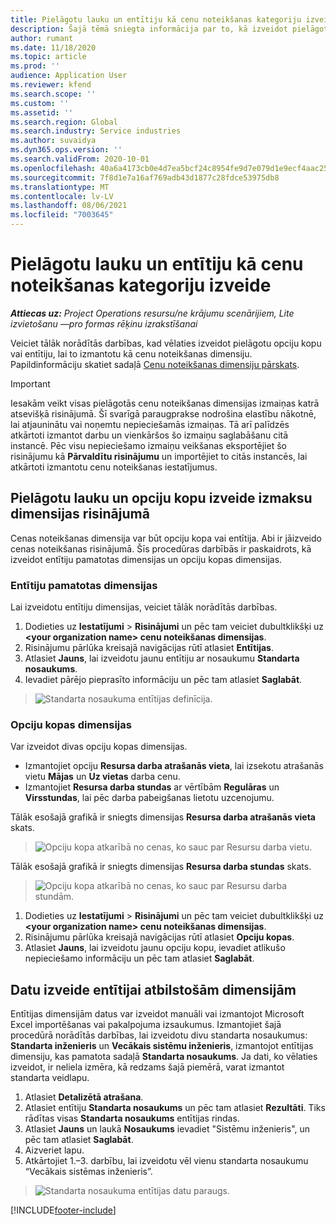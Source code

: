 ```yaml
---
title: Pielāgotu lauku un entītiju kā cenu noteikšanas kategoriju izveide
description: Šajā tēmā sniegta informācija par to, kā izveidot pielāgotas opciju kopas vai entitījas.
author: rumant
ms.date: 11/18/2020
ms.topic: article
ms.prod: ''
audience: Application User
ms.reviewer: kfend
ms.search.scope: ''
ms.custom: ''
ms.assetid: ''
ms.search.region: Global
ms.search.industry: Service industries
ms.author: suvaidya
ms.dyn365.ops.version: ''
ms.search.validFrom: 2020-10-01
ms.openlocfilehash: 40a6a4173cb0e4d7ea5bcf24c8954fe9d7e079d1e9ecf4aac252b5133f12d3ff
ms.sourcegitcommit: 7f8d1e7a16af769adb43d1877c28fdce53975db8
ms.translationtype: MT
ms.contentlocale: lv-LV
ms.lasthandoff: 08/06/2021
ms.locfileid: "7003645"
---
```

# <a name="create-custom-fields-and-entities-as-pricing-dimensions"></a>Pielāgotu lauku un entītiju kā cenu noteikšanas kategoriju izveide

_**Attiecas uz:** Project Operations resursu/ne krājumu scenārijiem, Lite izvietošanu —pro formas rēķinu izrakstīšanai_

Veiciet tālāk norādītās darbības, kad vēlaties izveidot pielāgotu opciju kopu vai entītiju, lai to izmantotu kā cenu noteikšanas dimensiju. Papildinformāciju skatiet sadaļā [Cenu noteikšanas dimensiju pārskats](pricing-dimensions-overview.md).  

> [!IMPORTANT]
> Iesakām veikt visas pielāgotās cenu noteikšanas dimensijas izmaiņas katrā atsevišķā risinājumā. Šī svarīgā paraugprakse nodrošina elastību nākotnē, lai atjauninātu vai noņemtu nepieciešamās izmaiņas. Tā arī palīdzēs atkārtoti izmantot darbu un vienkāršos šo izmaiņu saglabāšanu citā instancē. Pēc visu nepieciešamo izmaiņu veikšanas eksportējiet šo risinājumu kā **Pārvaldītu risinājumu** un importējiet to citās instancēs, lai atkārtoti izmantotu cenu noteikšanas iestatījumus.

  
## <a name="create-custom-fields-and-option-sets-in-the-pricing-dimension-solution"></a>Pielāgotu lauku un opciju kopu izveide izmaksu dimensijas risinājumā

Cenas noteikšanas dimensija var būt opciju kopa vai entītija. Abi ir jāizveido cenas noteikšanas risinājumā. Šīs procedūras darbībās ir paskaidrots, kā izveidot entītiju pamatotas dimensijas un opciju kopas dimensijas.

### <a name="entity-based-dimensions"></a>Entītiju pamatotas dimensijas
Lai izveidotu entītiju dimensijas, veiciet tālāk norādītās darbības.

1. Dodieties uz **Iestatījumi** > **Risinājumi** un pēc tam veiciet dubultklikšķi uz **\<your organization name> cenu noteikšanas dimensijas**.
2. Risinājumu pārlūka kreisajā navigācijas rūtī atlasiet **Entītijas**.
3. Atlasiet **Jauns**, lai izveidotu jaunu entītiju ar nosaukumu **Standarta nosaukums**. 
4. Ievadiet pārējo pieprasīto informāciju un pēc tam atlasiet **Saglabāt**.

> ![Standarta nosaukuma entītijas definīcija.](media/Standard-Title-entity-definition.png)

### <a name="option-set-based-dimensions"></a>Opciju kopas dimensijas 
Var izveidot divas opciju kopas dimensijas. 

- Izmantojiet opciju **Resursa darba atrašanās vieta**, lai izsekotu atrašanās vietu **Mājas** un **Uz vietas** darba cenu. 
- Izmantojiet **Resursa darba stundas** ar vērtībām **Regulāras** un **Virsstundas**, lai pēc darba pabeigšanas lietotu uzcenojumu.

Tālāk esošajā grafikā ir sniegts dimensijas **Resursa darba atrašanās vieta** skats. 

> ![Opciju kopa atkarībā no cenas, ko sauc par Resursu darba vietu.](media/Option-set-PD-called-Resource-Work-Location.png)

Tālāk esošajā grafikā ir sniegts dimensijas **Resursa darba stundas** skats. 

> ![Opciju kopa atkarībā no cenas, ko sauc par Resursu darba stundām.](media/Option-set-PD-called-Resource-Work-Hours.png)

1. Dodieties uz **Iestatījumi** > **Risinājumi** un pēc tam veiciet dubultklikšķi uz **\<your organization name> cenu noteikšanas dimensijas**. 
2. Risinājumu pārlūka kreisajā navigācijas rūtī atlasiet **Opciju kopas**. 
3. Atlasiet **Jauns**, lai izveidotu jaunu opciju kopu, ievadiet atlikušo nepieciešamo informāciju un pēc tam atlasiet **Saglabāt**.

## <a name="create-data-for-entity-based-dimensions"></a>Datu izveide entītijai atbilstošām dimensijām

Entītijas dimensijām datus var izveidot manuāli vai izmantojot Microsoft Excel importēšanas vai pakalpojuma izsaukumus. Izmantojiet šajā procedūrā norādītās darbības, lai izveidotu divu standarta nosaukumus: **Standarta inženieris** un **Vecākais sistēmu inženieris**, izmantojot entītijas dimensiju, kas pamatota sadaļā **Standarta nosaukums**. Ja dati, ko vēlaties izveidot, ir neliela izmēra, kā redzams šajā piemērā, varat izmantot standarta veidlapu.

1. Atlasiet **Detalizētā atrašana**.
2. Atlasiet entītiju **Standarta nosaukums** un pēc tam atlasiet **Rezultāti**. Tiks rādītas visas **Standarta nosaukums** entītijas rindas.
3. Atlasiet **Jauns** un laukā **Nosaukums** ievadiet "Sistēmu inženieris", un pēc tam atlasiet **Saglabāt**.
4. Aizveriet lapu. 
5. Atkārtojiet 1.–3. darbību, lai izveidotu vēl vienu standarta nosaukumu “Vecākais sistēmas inženieris”.

> ![Standarta nosaukuma entītijas datu paraugs.](media/ST-data.png)


[!INCLUDE[footer-include](../includes/footer-banner.md)]